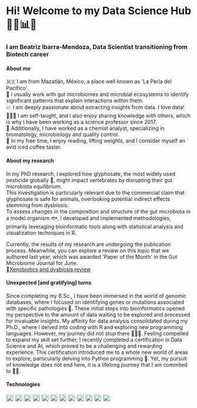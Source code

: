 # Hi! Welcome to my Data Science Hub 🖖🚀📊✨

### I am Beatriz Ibarra-Mendoza, Data Scientist transitioning from Biotech career


#### About me
🇲🇽 I am from Mazatlán, México, a place well known as 'La Perla del Pacífico'.  
🧬 I usually work with gut microbiomes and microbial ecosystems to identify significant patterns that explain interactions within them.  
📈 I am deeply passionate about extracting insights from data. I love data!  
👩🏽‍🏫 I am self-taught, and I also enjoy sharing knowledge with others, which is why I have been working as a science professor since 2017.  
🧫 Additionally, I have worked as a chemist analyst, specializing in bromatology, microbiology and quality control.  
🧋 In my free time, I enjoy reading, lifting weights, and I consider myself an avid iced coffee taster.

#### About my research
In my PhD research, I explored how glyphosate, the most widely used pesticide globally 🌱, might impact vertebrates by disrupting their gut microbiota equilibrium.  
This investigation is particularly relevant due to the commercial claim that glyphosate is safe for animals, overlooking potential indirect effects stemming from dysbiosis.  
To assess changes in the composition and structure of the gut microbiota in a model organism 🐟, I developed and implemented methodologies, primarily leveraging bioinformatic tools along with statistical analysis and visualization techniques in R.  

Currently, the results of my research are undergoing the publication process. Meanwhile, you can explore a review on this topic that we authored last year, which was awarded 'Paper of the Month' in the Gut Microbiome Journal for June.  
📍[Xenobiotics and dysbiosis review](https://www.cambridge.org/core/journals/gut-microbiome/article/microbial-gut-dysbiosis-induced-by-xenobiotics-in-model-organisms-and-the-relevance-of-experimental-criteria-a-minireview/6FE5B5B363A881BC9CD74AD59475B297)

#### Unexpected [and gratifying] turns 
Since completing my B.Sc., I have been immersed in the world of genomic databases, where I focused on identifying genes or mutations associated with specific pathologies 🔬. These initial steps into bioinformatics opened my perspective to the amount of data waiting to be explored and processed for invaluable insights. My affinity for data analysis consolidated during my Ph.D., where I delved into coding with R and exploring new programming languages. However, my journey did not stop there 👩🏽‍💻. Feeling compelled to expand my skill set further, I recently completed a certification in Data Science and AI, which proved to be a challenging and rewarding experience. This certification introduced me to a whole new world of areas to explore, particularly delving into Python programming 🐍. Yet, my pursuit of knowledge does not end here, it is a lifelong journey that I am commited to 🎯🚀. 


#### Technologies
<img src="https://cdn.jsdelivr.net/gh/devicons/devicon@latest/icons/python/python-original.svg" width="20" height="20" > <img src="https://cdn.jsdelivr.net/gh/devicons/devicon@latest/icons/rstudio/rstudio-original.svg" width="20" height="20" > <img src="https://cdn.jsdelivr.net/gh/devicons/devicon@latest/icons/anaconda/anaconda-original.svg" width="20" height="20" > <img src="https://cdn.jsdelivr.net/gh/devicons/devicon@latest/icons/vscode/vscode-original.svg" width="20" height="20" > <img src="https://cdn.jsdelivr.net/gh/devicons/devicon@latest/icons/jupyter/jupyter-original-wordmark.svg" width="20" height="20" > <img src="https://cdn.jsdelivr.net/gh/devicons/devicon@latest/icons/scikitlearn/scikitlearn-original.svg" width="20" height="20" > <img src="https://cdn.jsdelivr.net/gh/devicons/devicon@latest/icons/streamlit/streamlit-original.svg" width="20" height="20" > <img src="https://cdn.jsdelivr.net/gh/devicons/devicon@latest/icons/pandas/pandas-original-wordmark.svg" width="20" height="20" > <img src="https://cdn.jsdelivr.net/gh/devicons/devicon@latest/icons/numpy/numpy-original-wordmark.svg" width="20" height="20" > <img src="https://cdn.jsdelivr.net/gh/devicons/devicon@latest/icons/matplotlib/matplotlib-plain.svg" width="20" height="20" >
            <img src="https://cdn.jsdelivr.net/gh/devicons/devicon@latest/icons/canva/canva-original.svg" width="20" height="20" >
            <img src="https://cdn.jsdelivr.net/gh/devicons/devicon@latest/icons/notion/notion-original.svg" width="20" height="20" >
          
          




